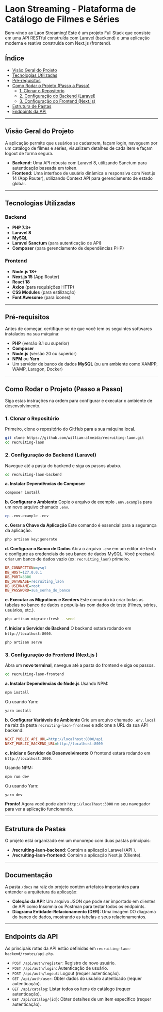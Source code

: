 # Laon Streaming - Plataforma de Catálogo de Filmes e Séries

Bem-vindo ao Laon Streaming! Este é um projeto Full Stack que consiste em uma API RESTful construída com Laravel (backend) e uma aplicação moderna e reativa construída com Next.js (frontend).

## Índice

- [Visão Geral do Projeto](#visão-geral-do-projeto)
- [Tecnologias Utilizadas](#tecnologias-utilizadas)
- [Pré-requisitos](#pré-requisitos)
- [Como Rodar o Projeto (Passo a Passo)](#como-rodar-o-projeto-passo-a-passo)
  - [1. Clonar o Repositório](#1-clonar-o-repositório)
  - [2. Configuração do Backend (Laravel)](#2-configuração-do-backend-laravel)
  - [3. Configuração do Frontend (Next.js)](#3-configuração-do-frontend-nextjs)
- [Estrutura de Pastas](#estrutura-de-pastas)
- [Endpoints da API](#endpoints-da-api)

---

## Visão Geral do Projeto

A aplicação permite que usuários se cadastrem, façam login, naveguem por um catálogo de filmes e séries, visualizem detalhes de cada item e façam logout de forma segura.

- **Backend:** Uma API robusta com Laravel 8, utilizando Sanctum para autenticação baseada em token.
- **Frontend:** Uma interface de usuário dinâmica e responsiva com Next.js 14 (App Router), utilizando Context API para gerenciamento de estado global.

---

## Tecnologias Utilizadas

### Backend
- **PHP 7.3+**
- **Laravel 8**
- **MySQL**
- **Laravel Sanctum** (para autenticação de API)
- **Composer** (para gerenciamento de dependências PHP)

### Frontend
- **Node.js 18+**
- **Next.js 15** (App Router)
- **React 18**
- **Axios** (para requisições HTTP)
- **CSS Modules** (para estilização)
- **Font Awesome** (para ícones)

---

## Pré-requisitos

Antes de começar, certifique-se de que você tem os seguintes softwares instalados na sua máquina:

- **PHP** (versão 8.1 ou superior)
- **Composer**
- **Node.js** (versão 20 ou superior)
- **NPM** ou **Yarn**
- Um servidor de banco de dados **MySQL** (ou um ambiente como XAMPP, WAMP, Laragon, Docker)

---

## Como Rodar o Projeto (Passo a Passo)

Siga estas instruções na ordem para configurar e executar o ambiente de desenvolvimento.

### 1. Clonar o Repositório

Primeiro, clone o repositório do GitHub para a sua máquina local.

```bash
git clone https://github.com/william-almeida/recruiting-laon.git
cd recruiting-laon
```

### 2. Configuração do Backend (Laravel)

Navegue até a pasta do backend e siga os passos abaixo.

```bash
cd recruiting-laon-backend
```

**a. Instalar Dependências do Composer**
```bash
composer install
```

**b. Configurar o Ambiente**
Copie o arquivo de exemplo `.env.example` para um novo arquivo chamado `.env`.
```bash
cp .env.example .env
```

**c. Gerar a Chave da Aplicação**
Este comando é essencial para a segurança da aplicação.
```bash
php artisan key:generate
```

**d. Configurar o Banco de Dados**
Abra o arquivo `.env` em um editor de texto e configure as credenciais do seu banco de dados MySQL. Você precisará criar um banco de dados vazio (ex: `recruiting_laon`) primeiro.

```ini
DB_CONNECTION=mysql
DB_HOST=127.0.0.1
DB_PORT=3306
DB_DATABASE=recruiting_laon
DB_USERNAME=root
DB_PASSWORD=sua_senha_do_banco
```

**e. Executar as Migrations e Seeders**
Este comando irá criar todas as tabelas no banco de dados e populá-las com dados de teste (filmes, séries, usuários, etc.).

```bash
php artisan migrate:fresh --seed
```

**f. Iniciar o Servidor do Backend**
O backend estará rodando em `http://localhost:8000`.
```bash
php artisan serve
```

### 3. Configuração do Frontend (Next.js )

Abra um **novo terminal**, navegue até a pasta do frontend e siga os passos.

```bash
cd recruiting-laon-frontend
```

**a. Instalar Dependências do Node.js**
Usando NPM:
```bash
npm install
```
Ou usando Yarn:
```bash
yarn install
```

**b. Configurar Variáveis de Ambiente**
Crie um arquivo chamado `.env.local` na raiz da pasta `recruiting-laon-frontend` e adicione a URL da sua API backend.

```ini
NEXT_PUBLIC_API_URL=http://localhost:8000/api
NEXT_PUBLIC_BACKEND_URL=http://localhost:8000
```

**c. Iniciar o Servidor de Desenvolvimento**
O frontend estará rodando em `http://localhost:3000`.

Usando NPM:
```bash
npm run dev
```
Ou usando Yarn:
```bash
yarn dev
```

**Pronto!** Agora você pode abrir `http://localhost:3000` no seu navegador para ver a aplicação funcionando.

---

## Estrutura de Pastas

O projeto está organizado em um monorepo com duas pastas principais:

- **/recruiting-laon-backend**: Contém a aplicação Laravel (API ).
- **/recruiting-laon-frontend**: Contém a aplicação Next.js (Cliente).

---

## Documentação

A pasta `/docs` na raiz do projeto contém artefatos importantes para entender a arquitetura da aplicação:

- **Coleção da API:** Um arquivo JSON que pode ser importado em clientes de API como Insomnia ou Postman para testar todos os endpoints.
- **Diagrama Entidade-Relacionamento (DER):** Uma imagem DO diagrama do banco de dados, mostrando as tabelas e seus relacionamentos.

---

## Endpoints da API

As principais rotas da API estão definidas em `recruiting-laon-backend/routes/api.php`.

- `POST /api/auth/register`: Registro de novo usuário.
- `POST /api/auth/login`: Autenticação de usuário.
- `POST /api/auth/logout`: Logout (requer autenticação).
- `GET /api/auth/user`: Obter dados do usuário autenticado (requer autenticação).
- `GET /api/catalog`: Listar todos os itens do catálogo (requer autenticação).
- `GET /api/catalog/{id}`: Obter detalhes de um item específico (requer autenticação).

